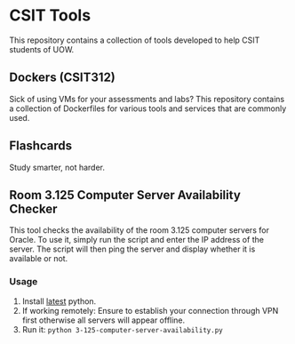 # CSIT Tools

This repository contains a collection of tools developed to help CSIT students of UOW.

## Dockers (CSIT312)

Sick of using VMs for your assessments and labs? This repository contains a collection of Dockerfiles for various tools and services that are commonly used.

## Flashcards

Study smarter, not harder.

## Room 3.125 Computer Server Availability Checker

This tool checks the availability of the room 3.125 computer servers for Oracle. To use it, simply run the script and enter the IP address of the server. The script will then ping the server and display whether it is available or not.

### Usage

1. Install [latest](https://www.python.org/downloads/) python.
2. If working remotely: Ensure to establish your connection through VPN first otherwise all servers will appear offline.
3. Run it: `python 3-125-computer-server-availability.py`
